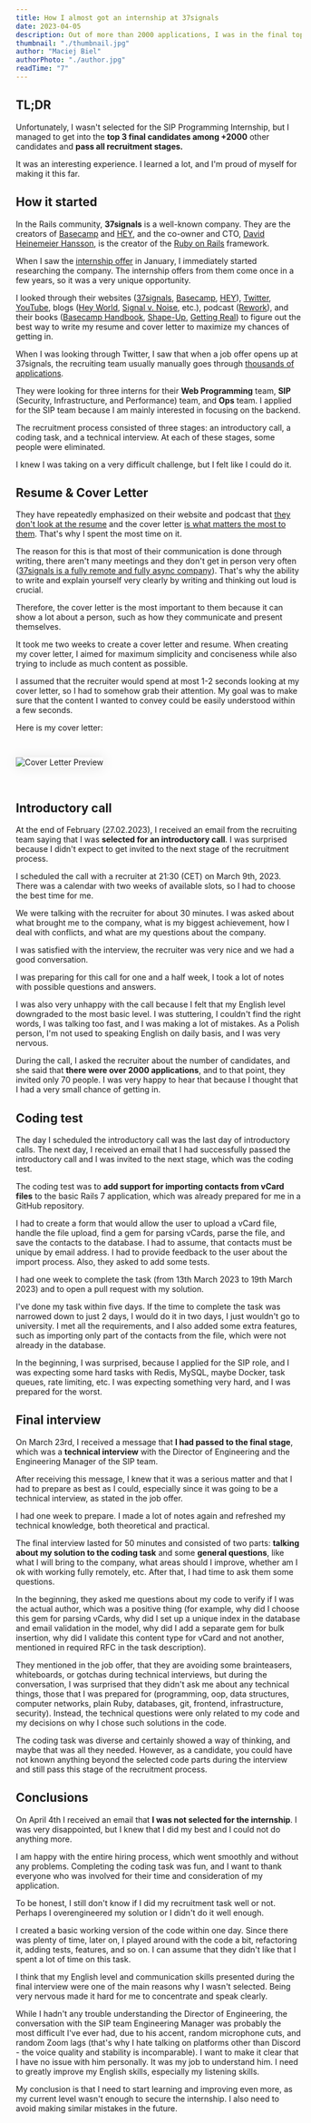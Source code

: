 ```yaml
---
title: How I almost got an internship at 37signals
date: 2023-04-05
description: Out of more than 2000 applications, I was in the final top 3 candidates.
thumbnail: "./thumbnail.jpg"
author: "Maciej Biel"
authorPhoto: "./author.jpg"
readTime: "7"
---
```


<style>
  .cover-letter {
    padding: 30px 0;
  }

  .cover-letter img{
    box-shadow: 0 0 20px 0 rgba(0, 0, 0, 0.1)!important;
  }
</style>

## TL;DR

Unfortunately, I wasn't selected for the SIP Programming Internship, but I managed to get into the **top 3 final candidates among +2000** other candidates and **pass all recruitment stages.**

It was an interesting experience. I learned a lot, and I'm proud of myself for making it this far.

## How it started

In the Rails community, **37signals** is a well-known company. They are the creators of [Basecamp](https://basecamp.com/) and [HEY](https://www.hey.com/), and the co-owner and CTO, [David Heinemeier Hansson](https://twitter.com/dhh), is the creator of the [Ruby on Rails](https://rubyonrails.org/) framework.

When I saw the [internship offer](https://startup.jobs/internships-summer-23-37signals-4038698) in January, I immediately started researching the company. The internship offers from them come once in a few years, so it was a very unique opportunity.

I looked through their websites ([37signals](https://37signals.com/), [Basecamp](https://basecamp.com/), [HEY](https://www.hey.com/)), [Twitter](https://twitter.com/dhh), [YouTube](https://www.youtube.com/@basecamp), blogs ([Hey World](https://world.hey.com/dhh), [Signal v. Noise](https://m.signalvnoise.com/), etc.), podcast ([Rework](https://37signals.com/podcast/)), and their books ([Basecamp Handbook](https://basecamp.com/handbook), [Shape-Up](https://basecamp.com/shapeup), [Getting Real](https://basecamp.com/gettingreal)) to figure out the best way to write my resume and cover letter to maximize my chances of getting in.

When I was looking through Twitter, I saw that when a job offer opens up at 37signals, the recruiting team usually manually goes through [thousands of applications](https://twitter.com/dhh/status/1233165530271379456).

They were looking for three interns for their **Web Programming** team, **SIP** (Security, Infrastructure, and Performance) team, and **Ops** team. I applied for the SIP team because I am mainly interested in focusing on the backend.

The recruitment process consisted of three stages: an introductory call, a coding task, and a technical interview. At each of these stages, some people were eliminated.

I knew I was taking on a very difficult challenge, but I felt like I could do it.

## Resume & Cover Letter

They have repeatedly emphasized on their website and podcast that [they don't look at the resume](https://www.youtube.com/shorts/SUrp_6HN_qM) and the cover letter [is what matters the most to them](https://signalvnoise.com/posts/1748-forget-the-resume-kill-on-the-cover-letter). That's why I spent the most time on it.

The reason for this is that most of their communication is done through writing, there aren't many meetings and they don't get in person very often ([37signals is a fully remote and fully async company](https://basecamp.com/handbook/09-how-we-work#asynchronously)). That's why the ability to write and explain yourself very clearly by writing and thinking out loud is crucial.

Therefore, the cover letter is the most important to them because it can show a lot about a person, such as how they communicate and present themselves.

It took me two weeks to create a cover letter and resume. When creating my cover letter, I aimed for maximum simplicity and conciseness while also trying to include as much content as possible.

I assumed that the recruiter would spend at most 1-2 seconds looking at my cover letter, so I had to somehow grab their attention. My goal was to make sure that the content I wanted to convey could be easily understood within a few seconds.

Here is my cover letter:

<div class="cover-letter">
  <img src="./cover_letter.png"  alt="Cover Letter Preview" />
</div>

## Introductory call

At the end of February (27.02.2023), I received an email from the recruiting team saying that I was **selected for an introductory call**. I was surprised because I didn't expect to get invited to the next stage of the recruitment process.

I scheduled the call with a recruiter at 21:30 (CET) on March 9th, 2023. There was a calendar with two weeks of available slots, so I had to choose the best time for me.

We were talking with the recruiter for about 30 minutes. I was asked about what brought me to the company, what is my biggest achievement, how I deal with conflicts, and what are my questions about the company.

I was satisfied with the interview, the recruiter was very nice and we had a good conversation.

I was preparing for this call for one and a half week, I took a lot of notes with possible questions and answers.

I was also very unhappy with the call because I felt that my English level downgraded to the most basic level. I was stuttering, I couldn't find the right words, I was talking too fast, and I was making a lot of mistakes. As a Polish person, I'm not used to speaking English on daily basis, and I was very nervous.

During the call, I asked the recruiter about the number of candidates, and she said that **there were over 2000 applications**, and to that point, they invited only 70 people. I was very happy to hear that because I thought that I had a very small chance of getting in.

## Coding test

The day I scheduled the introductory call was the last day of introductory calls. The next day, I received an email that I had successfully passed the introductory call and I was invited to the next stage, which was the coding test.

The coding test was to **add support for importing contacts from vCard files** to the basic Rails 7 application, which was already prepared for me in a GitHub repository.

I had to create a form that would allow the user to upload a vCard file, handle the file upload, find a gem for parsing vCards, parse the file, and save the contacts to the database. I had to assume, that contacts must be unique by email address. I had to provide feedback to the user about the import process. Also, they asked to add some tests.

I had one week to complete the task (from 13th March 2023 to 19th March 2023) and to open a pull request with my solution.

I've done my task within five days. If the time to complete the task was narrowed down to just 2 days, I would do it in two days, I just wouldn't go to university. I met all the requirements, and I also added some extra features, such as importing only part of the contacts from the file, which were not already in the database.

In the beginning, I was surprised, because I applied for the SIP role, and I was expecting some hard tasks with Redis, MySQL, maybe Docker, task queues, rate limiting, etc. I was expecting something very hard, and I was prepared for the worst.

## Final interview

On March 23rd, I received a message that **I had passed to the final stage**, which was a **technical interview** with the Director of Engineering and the Engineering Manager of the SIP team.

After receiving this message, I knew that it was a serious matter and that I had to prepare as best as I could, especially since it was going to be a technical interview, as stated in the job offer.

I had one week to prepare. I made a lot of notes again and refreshed my technical knowledge, both theoretical and practical.

The final interview lasted for 50 minutes and consisted of two parts: **talking about my solution to the coding task** and some **general questions**, like what I will bring to the company, what areas should I improve, whether am I ok with working fully remotely, etc. After that, I had time to ask them some questions.

In the beginning, they asked me questions about my code to verify if I was the actual author, which was a positive thing (for example, why did I choose this gem for parsing vCards, why did I set up a unique index in the database and email validation in the model, why did I add a separate gem for bulk insertion, why did I validate this content type for vCard and not another, mentioned in required RFC in the task description).

They mentioned in the job offer, that they are avoiding some brainteasers, whiteboards, or gotchas during technical interviews, but during the conversation, I was surprised that they didn't ask me about any technical things, those that I was prepared for (programming, oop, data structures, computer networks, plain Ruby, databases, git, frontend, infrastructure, security). Instead, the technical questions were only related to my code and my decisions on why I chose such solutions in the code.

The coding task was diverse and certainly showed a way of thinking, and maybe that was all they needed. However, as a candidate, you could have not known anything beyond the selected code parts during the interview and still pass this stage of the recruitment process.

## Conclusions

On April 4th I received an email that **I was not selected for the internship**. I was very disappointed, but I knew that I did my best and I could not do anything more.

I am happy with the entire hiring process, which went smoothly and without any problems. Completing the coding task was fun, and I want to thank everyone who was involved for their time and consideration of my application.

To be honest, I still don't know if I did my recruitment task well or not. Perhaps I overengineered my solution or I didn't do it well enough.

I created a basic working version of the code within one day. Since there was plenty of time, later on, I played around with the code a bit, refactoring it, adding tests, features, and so on. I can assume that they didn't like that I spent a lot of time on this task.

I think that my English level and communication skills presented during the final interview were one of the main reasons why I wasn't selected. Being very nervous made it hard for me to concentrate and speak clearly.

While I hadn't any trouble understanding the Director of Engineering, the conversation with the SIP team Engineering Manager was probably the most difficult I've ever had, due to his accent, random microphone cuts, and random Zoom lags (that's why I hate talking on platforms other than Discord - the voice quality and stability is incomparable). I want to make it clear that I have no issue with him personally. It was my job to understand him. I need to greatly improve my English skills, especially my listening skills.

My conclusion is that I need to start learning and improving even more, as my current level wasn't enough to secure the internship. I also need to avoid making similar mistakes in the future.
